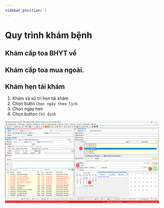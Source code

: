 ```yaml
---
sidebar_position: 1
---
```


# Quy trình khám bệnh

## Khám cấp toa BHYT về

## Khám cấp toa mua ngoài.

## Khám hẹn tái khám
1. Khám và xử trí hẹn tái khám
2. Chọn buttn `Chọn ngày theo lịch`
3. Chọn ngày hẹn
4. Chọn button `Chỉ định`

![Alt text](img/kb-hen-kham-1.png)




